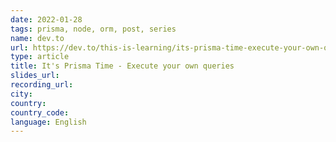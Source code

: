 ```yaml
---
date: 2022-01-28
tags: prisma, node, orm, post, series
name: dev.to
url: https://dev.to/this-is-learning/its-prisma-time-execute-your-own-queries-4olp
type: article
title: It's Prisma Time - Execute your own queries
slides_url:
recording_url:
city:
country:
country_code:
language: English
---
```

